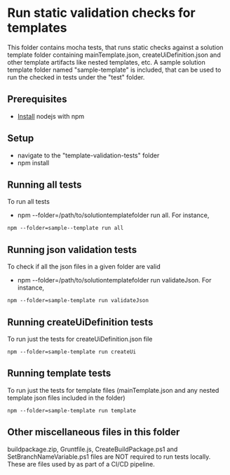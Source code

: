 # Run static validation checks for templates

This folder contains mocha tests, that runs static checks against a solution template folder containing mainTemplate.json, createUiDefinition.json and other template artifacts like nested templates, etc. A sample solution template folder named "sample-template" is included, that can be used to run the checked in tests under the "test" folder.

## Prerequisites

- [Install](https://nodejs.org/en/) nodejs with npm

## Setup

- navigate to the "template-validation-tests" folder
- npm install

## Running all tests

To run all tests
- npm --folder=/path/to/solutiontemplatefolder run all. For instance,
```
npm --folder=sample--template run all
```

## Running json validation tests

To check if all the json files in a given folder are valid
- npm --folder=/path/to/solutiontemplatefolder run validateJson. For instance,
```
npm --folder=sample-template run validateJson
```

## Running createUiDefinition tests

To run just the tests for createUiDefinition.json file
```
npm --folder=sample-template run createUi
```

## Running template tests

To run just the tests for template files (mainTemplate.json and any nested template json files included in the folder)
```
npm --folder=sample-template run template
```

## Other miscellaneous files in this folder

buildpackage.zip, Gruntfile.js, CreateBuildPackage.ps1 and SetBranchNameVariable.ps1 files are NOT required to run tests locally. These are files used by as part of a CI/CD pipeline.
